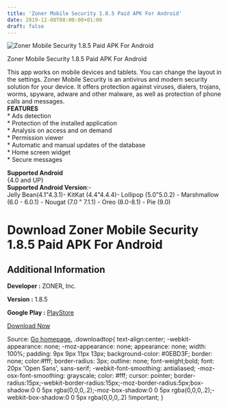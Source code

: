 ```yaml
---
title: 'Zoner Mobile Security 1.8.5 Paid APK For Android'
date: 2019-12-08T08:00:00+01:00
draft: false
---
```


![Zoner Mobile Security 1.8.5 Paid APK For Android](https://i1.wp.com/apkhome.net/wp-content/uploads/2019/11/Zoner-Mobile-Security-1.8.5-Paid.png "Zoner Mobile Security 1.8.5 Paid APK For Android")

  

Zoner Mobile Security 1.8.5 Paid APK For Android

This app works on mobile devices and tablets. You can change the layout in the settings. Zoner Mobile Security is an antivirus and modern security solution for your device. It offers protection against viruses, dialers, trojans, worms, spyware, adware and other malware, as well as protection of phone calls and messages.  
**FEATURES**  
\* Ads detection  
\* Protection of the installed application  
\* Analysis on access and on demand  
\* Permission viewer  
\* Automatic and manual updates of the database  
\* Home screen widget  
\* Secure messages

**Supported Android**  
{4.0 and UP}  
**Supported Android Version**:-  
Jelly Bean(4.1"4.3.1)- KitKat (4.4"4.4.4)- Lollipop (5.0"5.0.2) - Marshmallow (6.0 - 6.0.1) - Nougat (7.0 " 7.1.1) - Oreo (8.0-8.1) - Pie (9.0)

Download Zoner Mobile Security 1.8.5 Paid APK For Android
=========================================================

Additional Information
----------------------

**Developer :** ZONER, Inc.

**Version :** 1.8.5

**Google Play :** [PlayStore](https://play.google.com/store/apps/details?id=com.zoner.android.security)

  

[Download Now](https://store4app.co/post/zoner-mobile-security-1-8-5-paid-apk-for-android_1574940329)

  
Source: [Go homepage.](https://store4app.co/post/zoner-mobile-security-1-8-5-paid-apk-for-android_1574940329) .downloadtop{ text-align:center; -webkit-appearance: none; -moz-appearance: none; appearance: none; width: 100%; padding: 9px 9px 11px 13px; background-color: #0EBD3F; border: none; color:#fff; border-radius: 3px; outline: none; font-weight;bold; font: 20px 'Open Sans', sans-serif; -webkit-font-smoothing: antialiased; -moz-osx-font-smoothing: grayscale; color: #fff; cursor: pointer; border-radius:15px;-webkit-border-radius:15px;-moz-border-radius:5px;box-shadow:0 0 5px rgba(0,0,0,.2);-moz-box-shadow:0 0 5px rgba(0,0,0,.2);-webkit-box-shadow:0 0 5px rgba(0,0,0,.2) !important; }
